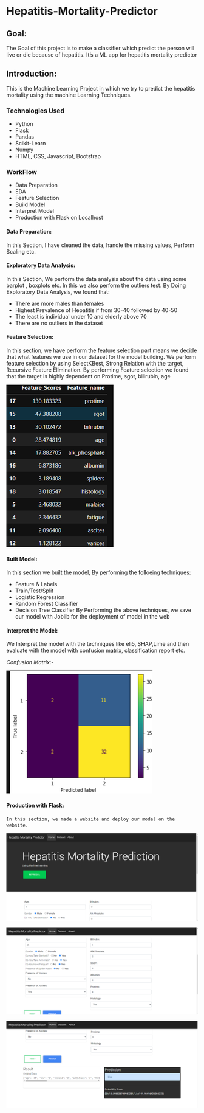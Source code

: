 # Hepatitis-Mortality-Predictor

## Goal: 
The Goal of this project is to make a classifier which predict the person will live or die because of hepatitis. It’s a ML app for hepatitis mortality predictor

## Introduction: 
This is the Machine Learning Project in which we try to predict the hepatitis mortality using the machine Learning Techniques.

### Technologies Used

+	Python
+	Flask
+	Pandas 
+	Scikit-Learn
+	Numpy
+	HTML, CSS, Javascript, Bootstrap

### WorkFlow

+	Data Preparation
+	EDA
+	Feature Selection
+	Build Model
+	Interpret Model
+	Production with Flask on Localhost

#### Data Preparation:

In this Section, I have cleaned the data, handle the missing values, Perform Scaling etc.

#### Exploratory Data Analysis:

In this Section, We perform the data analysis about the data using some barplot , boxplots etc. In this we also perform the outliers test. 
By Doing Exploratory Data Analysis, we found that:


+	There are more males than females
+	 Highest Prevalence of Hepatitis if from 30-40 followed by 40-50
+	The least is individual under 10 and elderly above 70
+	There are no outliers in the dataset

#### Feature Selection:

In this section, we have perform the feature selection part means we decide that what features we use in our dataset for the model building. We perform feature selection by using SelectKBest, Strong Relation with the target,  Recursive Feature Elimination. 
By performing Feature selection we found that the target is highly dependent on Protime, sgot, bilirubin, age

![Feature Selection Image](Feature_selection.png)

#### Built Model:

In this section we built the model, By performing the folloeing techniques:
+	Feature & Labels
+	Train/Test/Split
+	Logistic Regression
+	Random Forest Classifier
+	Decision Tree Classifier
By Performing the above techniques, we save our model with Joblib for the deployment of model in the web

#### Interpret the Model:
  We Interpret the model with the techniques like eli5, SHAP,Lime and then evaluate with the model with confusion matrix, classification report etc.

*Confusion Matrix*:-

![Confusion Matrix](confusion_matrix_.png)


#### Production with Flask:
	In this section, we made a website and deploy our model on the website.

![Image 1](images/abc1.png)


![Image 2](images/abc2.png)


![Image 3](images/abc3.png)



